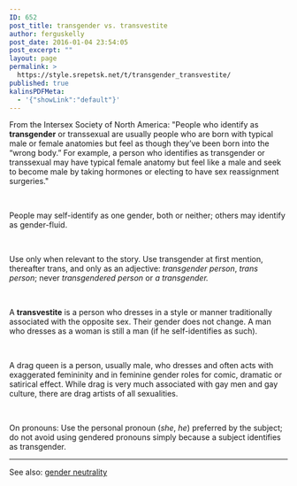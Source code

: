 ```yaml
---
ID: 652
post_title: transgender vs. transvestite
author: ferguskelly
post_date: 2016-01-04 23:54:05
post_excerpt: ""
layout: page
permalink: >
  https://style.srepetsk.net/t/transgender_transvestite/
published: true
kalinsPDFMeta:
  - '{"showLink":"default"}'
---
```

From the Intersex Society of North America: "People who identify as <strong>transgender</strong> or transsexual are usually people who are born with typical male or female anatomies but feel as though they’ve been born into the “wrong body.” For example, a person who identifies as transgender or transsexual may have typical female anatomy but feel like a male and seek to become male by taking hormones or electing to have sex reassignment surgeries."

&nbsp;

People may self-identify as one gender, both or neither; others may identify as gender-fluid.

&nbsp;

Use only when relevant to the story. Use transgender at first mention, thereafter trans, and only as an adjective: <em>transgender person</em>, <em>trans person</em>; never <em>transgendered person</em> or <em>a transgender.</em>

&nbsp;

A <strong>transvestite</strong> is a person who dresses in a style or manner traditionally associated with the opposite sex. Their gender does not change. A man who dresses as a woman is still a man (if he self-identifies as such).

&nbsp;

A drag queen is a person, usually male, who dresses and often acts with exaggerated femininity and in feminine gender roles for comic, dramatic or satirical effect. While drag is very much associated with gay men and gay culture, there are drag artists of all sexualities.

&nbsp;

On pronouns: Use the personal pronoun (<em>she</em>, <em>he</em>) preferred by the subject; do not avoid using gendered pronouns simply because a subject identifies as transgender.

<hr />

See also: <a href="https://style.srepetsk.net/g/gender-neutrality/">gender neutrality</a>

&nbsp;